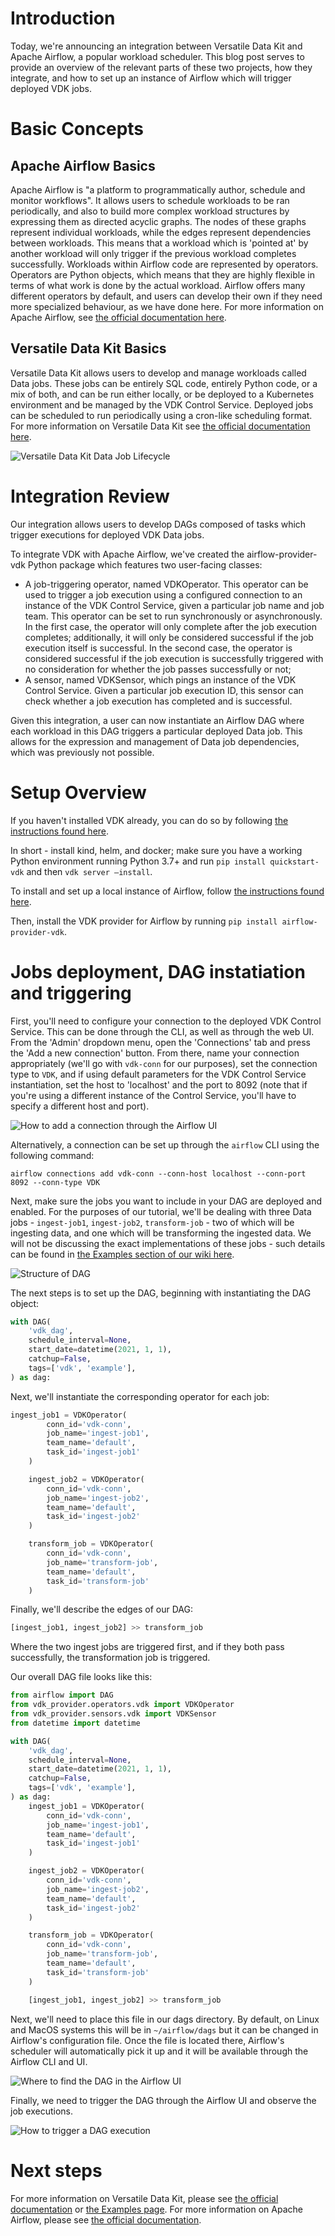 # Introduction

Today, we're announcing an integration between Versatile Data Kit and Apache Airflow, a popular workload scheduler. This blog post serves to provide an overview of the relevant parts of these two projects, how they integrate, and how to set up an instance of Airflow which will trigger deployed VDK jobs.

# Basic Concepts

## Apache Airflow Basics

Apache Airflow is "a platform to programmatically author, schedule and monitor workflows". It allows users to schedule workloads to be ran periodically, and also to build more complex workload structures by expressing them as directed acyclic graphs. The nodes of these graphs represent individual workloads, while the edges represent dependencies between workloads. This means that a workload which is 'pointed at' by another workload will only trigger if the previous workload completes successfully.
Workloads within Airflow code are represented by operators. Operators are Python objects, which means that they are highly flexible in terms of what work is done by the actual workload. Airflow offers many different operators by default, and users can develop their own if they need more specialized behaviour, as we have done here.
For more information on Apache Airflow, see [the official documentation here](https://airflow.apache.org/docs/apache-airflow/stable/index.html).

## Versatile Data Kit Basics

Versatile Data Kit allows users to develop and manage workloads called Data jobs. These jobs can be entirely SQL code, entirely Python code, or a mix of both, and can be run either locally, or be deployed to a Kubernetes environment and be managed by the VDK Control Service. Deployed jobs can be scheduled to run periodically using a cron-like scheduling format.
For more information on Versatile Data Kit see [the official documentation here](https://github.com/vmware/versatile-data-kit/wiki/Introduction).

![Versatile Data Kit Data Job Lifecycle](./blogpost_images/vdk_arch.jpeg)

# Integration Review

Our integration allows users to develop DAGs composed of tasks which trigger executions for deployed VDK Data jobs.

To integrate VDK with Apache Airflow, we've created the airflow-provider-vdk Python package which features two user-facing classes:
* A job-triggering operator, named VDKOperator. This operator can be used to trigger a job execution using a configured connection to an instance of the VDK Control Service, given a particular job name and job team. This operator can be set to run synchronously or asynchronously. In the first case, the operator will only complete after the job execution completes; additionally, it will only be considered successful if the job execution itself is successful. In the second case, the operator is considered successful if the job execution is successfully triggered with no consideration for whether the job passes successfully or not;
* A sensor, named VDKSensor, which pings an instance of the VDK Control Service. Given a particular job execution ID, this sensor can check whether a job execution has completed and is successful.

Given this integration, a user can now instantiate an Airflow DAG where each workload in this DAG triggers a particular deployed Data job. This allows for the expression and management of Data job dependencies, which was previously not possible.

# Setup Overview

If you haven't installed VDK already, you can do so by following [the instructions found here](https://github.com/vmware/versatile-data-kit/wiki/Installation#install-sdk).

In short - install kind, helm, and docker; make sure you have a working Python environment running Python 3.7+ and run `pip install quickstart-vdk` and then `vdk server —install`.

To install and set up a local instance of Airflow, follow [the instructions found here](https://airflow.apache.org/docs/apache-airflow/stable/start/local.html).

Then, install the VDK provider for Airflow by running `pip install airflow-provider-vdk`.

# Jobs deployment, DAG instatiation and triggering

First, you'll need to configure your connection to the deployed VDK Control Service. This can be done through the CLI, as well as through the web UI. From the 'Admin' dropdown menu, open the 'Connections' tab and press the 'Add a new connection' button. From there, name your connection appropriately (we'll go with `vdk-conn` for our purposes), set the connection type to `VDK`, and if using default parameters for the VDK Control Service instantiation, set the host to 'localhost' and the port to 8092 (note that if you're using a different instance of the Control Service, you'll have to specify a different host and port).

![How to add a connection through the Airflow UI](./blogpost_images/add_conn.png)

Alternatively, a connection can be set up through the `airflow` CLI using the following command:
```console
airflow connections add vdk-conn --conn-host localhost --conn-port 8092 --conn-type VDK
```

Next, make sure the jobs you want to include in your DAG are deployed and enabled. For the purposes of our tutorial, we'll be dealing with three Data jobs - `ingest-job1`, `ingest-job2`, `transform-job` - two of which will be ingesting data, and one which will be transforming the ingested data. We will not be discussing the exact implementations of these jobs - such details can be found in [the Examples section of our wiki here](https://github.com/vmware/versatile-data-kit/wiki/Examples).

![Structure of DAG](./blogpost_images/dag_structure.png)

The next steps is to set up the DAG, beginning with instantiating the DAG object:
```py
with DAG(
    'vdk_dag',
    schedule_interval=None,
    start_date=datetime(2021, 1, 1),
    catchup=False,
    tags=['vdk', 'example'],
) as dag:
```
Next, we'll instantiate the corresponding operator for each job:
```py
ingest_job1 = VDKOperator(
        conn_id='vdk-conn',
        job_name='ingest-job1',
        team_name='default',
        task_id='ingest-job1'
    )

    ingest_job2 = VDKOperator(
        conn_id='vdk-conn',
        job_name='ingest-job2',
        team_name='default',
        task_id='ingest-job2'
    )

    transform_job = VDKOperator(
        conn_id='vdk-conn',
        job_name='transform-job',
        team_name='default',
        task_id='transform-job'
    )
```
Finally, we'll describe the edges of our DAG:
```py
[ingest_job1, ingest_job2] >> transform_job
```
Where the two ingest jobs are triggered first, and if they both pass successfully, the transformation job is triggered.

Our overall DAG file looks like this:
```py
from airflow import DAG
from vdk_provider.operators.vdk import VDKOperator
from vdk_provider.sensors.vdk import VDKSensor
from datetime import datetime

with DAG(
    'vdk_dag',
    schedule_interval=None,
    start_date=datetime(2021, 1, 1),
    catchup=False,
    tags=['vdk', 'example'],
) as dag:
    ingest_job1 = VDKOperator(
        conn_id='vdk-conn',
        job_name='ingest-job1',
        team_name='default',
        task_id='ingest-job1'
    )

    ingest_job2 = VDKOperator(
        conn_id='vdk-conn',
        job_name='ingest-job2',
        team_name='default',
        task_id='ingest-job2'
    )

    transform_job = VDKOperator(
        conn_id='vdk-conn',
        job_name='transform-job',
        team_name='default',
        task_id='transform-job'
    )

    [ingest_job1, ingest_job2] >> transform_job
```
Next, we'll need to place this file in our dags directory. By default, on Linux and MacOS systems this will be in `~/airflow/dags` but it can be changed in Airflow's configuration file.
Once the file is located there, Airflow's scheduler will automatically pick it up and it will be available through the Airflow CLI and UI.

![Where to find the DAG in the Airflow UI](./blogpost_images/view_dag_in_ui.png)

Finally, we need to trigger the DAG through the Airflow UI and observe the job executions.

![How to trigger a DAG execution](./blogpost_images/trigger_dag.png)

# Next steps

For more information on Versatile Data Kit, please see [the official documentation](https://github.com/vmware/versatile-data-kit/wiki/Introduction) or [the Examples page](https://github.com/vmware/versatile-data-kit/wiki/Examples). For more information on Apache Airflow, please see [the official documentation](https://airflow.apache.org/docs/apache-airflow/stable/index.html).
